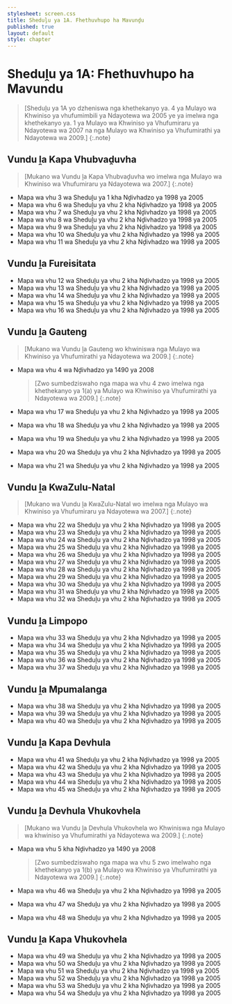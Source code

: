 ```yaml
---
stylesheet: screen.css
title: Sheduḽu ya 1A. Fhethuvhupo ha Mavunḓu
published: true
layout: default
style: chapter
---
```


# Sheduḽu ya 1A: Fhethuvhupo ha Mavundu

> [Sheduḽu ya 1A yo dzheniswa nga khethekanyo ya. 4 ya Mulayo wa Khwiniso ya vhufumimbili ya Ndayotewa wa 2005 ye ya imelwa nga khethekanyo ya. 1 ya Mulayo wa Khwiniso ya Vhufumiraru ya Ndayotewa wa 2007 na nga Mulayo wa Khwiniso ya Vhufumirathi ya Ndayotewa wa 2009.]
{:.note}

## Vundu ḽa Kapa Vhubvaḓuvha

> [Mukano wa Vundu ḽa Kapa Vhubvaḓuvha wo imelwa nga Mulayo wa Khwiniso wa Vhufumiraru ya Ndayotewa wa 2007.]
{:.note}

*	Mapa wa vhu 3 wa Sheduḽu ya 1 kha Nḓivhadzo ya 1998 ya 2005
*	Mapa wa vhu 6 wa Sheduḽu ya vhu 2 kha Nḓivhadzo ya 1998 ya 2005 
*	Mapa wa vhu 7 wa Sheduḽu ya vhu 2 kha Nḓivhadzo ya 1998 ya 2005 
*	Mapa wa vhu 8 wa Sheduḽu ya vhu 2 kha Nḓivhadzo ya 1998 ya 2005 
*	Mapa wa vhu 9 wa Sheduḽu ya vhu 2 kha Nḓivhadzo ya 1998 ya 2005 
*	Mapa wa vhu 10 wa Sheduḽu ya vhu 2 kha Nḓivhadzo ya 1998 ya 2005 
*	Mapa wa vhu 11 wa Sheduḽu ya vhu 2 kha Nḓivhadzo wa 1998 ya 2005

## Vundu ḽa Fureisitata

*	Mapa wa vhu 12 wa Sheduḽu ya vhu 2 kha Nḓivhadzo ya 1998 ya 2005 
*	Mapa wa vhu 13 wa Sheduḽu ya vhu 2 kha Nḓivhadzo ya 1998 ya 2005 
*	Mapa wa vhu 14 wa Sheduḽu ya vhu 2 kha Nḓivhadzo ya 1998 ya 2005 
*	Mapa wa vhu 15 wa Sheduḽu ya vhu 2 kha Nḓivhadzo ya 1998 ya 2005 
*	Mapa wa vhu 16 wa Sheduḽu ya vhu 2 kha Nḓivhadzo ya 1998 ya 2005

## Vundu ḽa Gauteng

> [Mukano wa Vundu ḽa Gauteng wo khwiniswa nga Mulayo wa Khwiniso ya Vhufumirathi ya Ndayotewa wa 2009.]
{:.note}

*	Mapa wa vhu 4 wa Nḓivhadzo ya 1490 ya 2008

	> [Zwo sumbedziswaho nga mapa wa vhu 4 zwo imelwa nga khethekanyo ya 1(a) ya Mulayo wa Khwiniso ya Vhufumirathi ya Ndayotewa wa 2009.]
	{:.note}

*	Mapa wa vhu 17 wa Sheduḽu ya vhu 2 kha Nḓivhadzo ya 1998 ya 2005 
*	Mapa wa vhu 18 wa Sheduḽu ya vhu 2 kha Nḓivhadzo ya 1998 ya 2005 
*	Mapa wa vhu 19 wa Sheduḽu ya vhu 2 kha Nḓivhadzo ya 1998 ya 2005 
*	Mapa wa vhu 20 wa Sheduḽu ya vhu 2 kha Nḓivhadzo ya 1998 ya 2005 
*	Mapa wa vhu 21 wa Sheduḽu ya vhu 2 kha Nḓivhadzo ya 1998 ya 2005

## Vundu ḽa KwaZulu-Natal

> [Mukano wa Vundu ḽa KwaZulu-Natal wo imelwa nga Mulayo wa Khwiniso ya Vhufumiraru ya Ndayotewa wa 2007.]
{:.note}

*	Mapa wa vhu 22 wa Sheduḽu ya vhu 2 kha Nḓivhadzo ya 1998 ya 2005 
*	Mapa wa vhu 23 wa Sheduḽu ya vhu 2 kha Nḓivhadzo ya 1998 ya 2005 
*	Mapa wa vhu 24 wa Sheduḽu ya vhu 2 kha Nḓivhadzo ya 1998 ya 2005 
*	Mapa wa vhu 25 wa Sheduḽu ya vhu 2 kha Nḓivhadzo ya 1998 ya 2005 
*	Mapa wa vhu 26 wa Sheduḽu ya vhu 2 kha Nḓivhadzo ya 1998 ya 2005 
*	Mapa wa vhu 27 wa Sheduḽu ya vhu 2 kha Nḓivhadzo ya 1998 ya 2005 
*	Mapa wa vhu 28 wa Sheduḽu ya vhu 2 kha Nḓivhadzo ya 1998 ya 2005 
*	Mapa wa vhu 29 wa Sheduḽu ya vhu 2 kha Nḓivhadzo ya 1998 ya 2005 
*	Mapa wa vhu 30 wa Sheduḽu ya vhu 2 kha Nḓivhadzo ya 1998 ya 2005 
*	Mapa wa vhu 31 wa Sheduḽu ya vhu 2 kha Nḓivhadzo ya 1998 ya 2005 
*	Mapa wa vhu 32 wa Sheduḽu ya vhu 2 kha Nḓivhadzo ya 1998 ya 2005

## Vundu ḽa Limpopo

*	Mapa wa vhu 33 wa Sheduḽu ya vhu 2 kha Nḓivhadzo ya 1998 ya 2005 
*	Mapa wa vhu 34 wa Sheduḽu ya vhu 2 kha Nḓivhadzo ya 1998 ya 2005 
*	Mapa wa vhu 35 wa Sheduḽu ya vhu 2 kha Nḓivhadzo ya 1998 ya 2005 
*	Mapa wa vhu 36 wa Sheduḽu ya vhu 2 kha Nḓivhadzo ya 1998 ya 2005 
*	Mapa wa vhu 37 wa Sheduḽu ya vhu 2 kha Nḓivhadzo ya 1998 ya 2005

## Vundu ḽa Mpumalanga

*	Mapa wa vhu 38 wa Sheduḽu ya vhu 2 kha Nḓivhadzo ya 1998 ya 2005 
*	Mapa wa vhu 39 wa Sheduḽu ya vhu 2 kha Nḓivhadzo ya 1998 ya 2005 
*	Mapa wa vhu 40 wa Sheduḽu ya vhu 2 kha Nḓivhadzo ya 1998 ya 2005

## Vundu ḽa Kapa Devhula

*	Mapa wa vhu 41 wa Sheduḽu ya vhu 2 kha Nḓivhadzo ya 1998 ya 2005 
*	Mapa wa vhu 42 wa Sheduḽu ya vhu 2 kha Nḓivhadzo ya 1998 ya 2005 
*	Mapa wa vhu 43 wa Sheduḽu ya vhu 2 kha Nḓivhadzo ya 1998 ya 2005 
*	Mapa wa vhu 44 wa Sheduḽu ya vhu 2 kha Nḓivhadzo ya 1998 ya 2005 
*	Mapa wa vhu 45 wa Sheduḽu ya vhu 2 kha Nḓivhadzo ya 1998 ya 2005

## Vundu ḽa Devhula Vhukovhela

> [Mukano wa Vundu ḽa Devhula Vhukovhela wo Khwiniswa nga Mulayo wa khwiniso ya Vhufumirathi ya Ndayotewa wa 2009.]
{:.note}

*	Mapa wa vhu 5 kha Nḓivhadzo ya 1490 ya 2008

	> [Zwo sumbedziswaho nga mapa wa vhu 5 zwo imelwaho nga khethekanyo ya 1(b) ya Mulayo wa Khwiniso ya Vhufumirathi ya Ndayotewa wa 2009.]
	{:.note}

*	Mapa wa vhu 46 wa Sheduḽu ya vhu 2 kha Nḓivhadzo ya 1998 ya 2005 
*	Mapa wa vhu 47 wa Sheduḽu ya vhu 2 kha Nḓivhadzo ya 1998 ya 2005 
*	Mapa wa vhu 48 wa Sheduḽu ya vhu 2 kha Nḓivhadzo ya 1998 ya 2005

## Vundu ḽa Kapa Vhukovhela

*	Mapa wa vhu 49 wa Sheduḽu ya vhu 2 kha Nḓivhadzo ya 1998 ya 2005 
*	Mapa wa vhu 50 wa Sheduḽu ya vhu 2 kha Nḓivhadzo ya 1998 ya 2005 
*	Mapa wa vhu 51 wa Sheduḽu ya vhu 2 kha Nḓivhadzo ya 1998 ya 2005 
*	Mapa wa vhu 52 wa Sheduḽu ya vhu 2 kha Nḓivhadzo ya 1998 ya 2005 
*	Mapa wa vhu 53 wa Sheduḽu ya vhu 2 kha Nḓivhadzo ya 1998 ya 2005 
*	Mapa wa vhu 54 wa Sheduḽu ya vhu 2 kha Nḓivhadzo ya 1998 ya 2005
